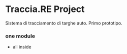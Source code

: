# Traccia.RE Project #

Sistema di tracciamento di targhe auto. Primo prototipo.

### one module
* all inside

